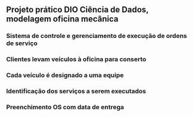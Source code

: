 ## Projeto prático DIO Ciência de Dados, modelagem oficina mecânica

### Sistema de controle e gerenciamento de execução de ordens de serviço
### Clientes levam veículos à oficina para conserto
### Cada veículo é designado a uma equipe
### Identificação dos serviços a serem executados
### Preenchimento OS com data de entrega



